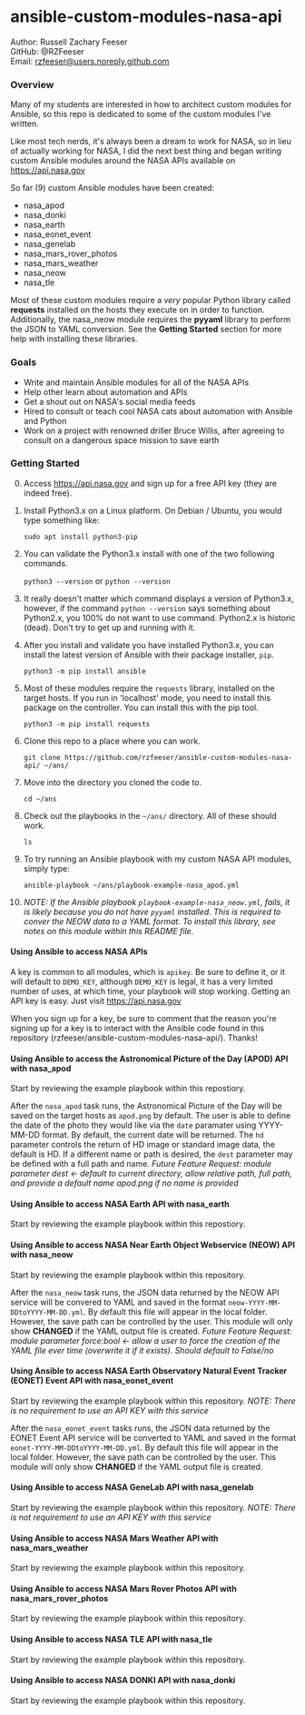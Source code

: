 # ansible-custom-modules-nasa-api

Author: Russell Zachary Feeser  
GitHub: @RZFeeser  
 Email: rzfeeser@users.noreply.github.com  
     
### Overview

Many of my students are interested in how to architect custom modules for Ansible, so this repo is dedicated to some of the custom modules I've written.

Like most tech nerds, it's always been a dream to work for NASA, so in lieu of actually working for NASA, I did the next best thing and began writing custom Ansible modules around the NASA APIs available on https://api.nasa.gov

So far (9) custom Ansible modules have been created:

  - nasa_apod
  - nasa_donki
  - nasa_earth
  - nasa_eonet_event
  - nasa_genelab
  - nasa_mars_rover_photos
  - nasa_mars_weather
  - nasa_neow
  - nasa_tle

Most of these custom modules require a *very* popular Python library called **requests** installed on the hosts they execute on in order to function. Additionally, the nasa_neow module requires the **pyyaml** library to perform the JSON to YAML conversion. See the **Getting Started** section for more help with installing these libraries.

### Goals

  - Write and maintain Ansible modules for all of the NASA APIs
  - Help other learn about automation and APIs
  - Get a shout out on NASA's social media feeds
  - Hired to consult or teach cool NASA cats about automation with Ansible and Python 
  - Work on a project with renowned driller Bruce Willis, after agreeing to consult on a dangerous space mission to save earth

### Getting Started

0. Access https://api.nasa.gov and sign up for a free API key (they are indeed free).

0. Install Python3.x on a Linux platform. On Debian / Ubuntu, you would type something like:

    `sudo apt install python3-pip`

0. You can validate the Python3.x install with one of the two following commands.

    `python3 --version` or `python --version`

0. It really doesn't matter which command displays a version of Python3.x, however, if the command `python --version` says something about Python2.x, you 100% do not want to use command. Python2.x is historic (dead). Don't try to get up and running with it.

0. After you install and validate you have installed Python3.x, you can install the latest version of Ansible with their package installer, `pip`.

    `python3 -m pip install ansible`

0. Most of these modules require the `requests` library, installed on the target hosts. If you run in 'localhost' mode, you need to install this package on the controller. You can install this with the pip tool.

    `python3 -m pip install requests`

0. Clone this repo to a place where you can work.

    `git clone https://github.com/rzfeeser/ansible-custom-modules-nasa-api/ ~/ans/`

0. Move into the directory you cloned the code to.

    `cd ~/ans`

0. Check out the playbooks in the `~/ans/` directory. All of these should work.

    `ls`

0. To try running an Ansible playbook with my custom NASA API modules, simply type:

    `ansible-playbook ~/ans/playbook-example-nasa_apod.yml`

0. *NOTE: If the Ansible playbook `playbook-example-nasa_neow.yml`, fails, it is likely because you do not have `pyyaml` installed. This is required to conver the NEOW data to a YAML format. To install this library, see notes on this module within this README file.*

#### Using Ansible to access NASA APIs

A key is common to all modules, which is `apikey`. Be sure to define it, or it will default to `DEMO_KEY`, although `DEMO_KEY` is legal, it has a very limited number of uses, at which time, your playbook will stop working. Getting an API key is easy. Just visit https://api.nasa.gov  

When you sign up for a key, be sure to comment that the reason you're signing up for a key is to interact with the Ansible code found in this repository (rzfeeser/ansible-custom-modules-nasa-api/). Thanks! 

#### Using Ansible to access the Astronomical Picture of the Day (APOD) API with nasa_apod

Start by reviewing the example playbook within this repostiory.

After the `nasa_apod` task runs, the Astronomical Picture of the Day will be saved on the target hosts as `apod.png` by default. The user is able to define the date of the photo they would like via the `date` paramater using YYYY-MM-DD format. By default, the current date will be returned. The `hd` parameter controls the return of HD image or standard image data, the default is HD. If a different name or path is desired, the `dest` parameter may be defined with a full path and name.
*Future Feature Request: module parameter dest <- default to current directory, allow relative path, full path, and provide a default name apod.png if no name is provided*

#### Using Ansible to access NASA Earth API with nasa_earth

Start by reviewing the example playbook within this repostiory.

#### Using Ansible to access NASA Near Earth Object Webservice (NEOW) API with nasa_neow

Start by reviewing the example playbook within this repository.  

After the `nasa_neow` task runs, the JSON data returned by the NEOW API service will be convered to YAML and saved in the format `neow-YYYY-MM-DDtoYYYY-MM-DD.yml`. By default this file will appear in the local folder. However, the save path can be controlled by the user. This module will only show **CHANGED** if the YAML output file is created.
*Future Feature Request: module parameter force:bool <- allow a user to force the creation of the YAML file ever time (overwrite it if it exists). Should default to False/no*

#### Using Ansible to access NASA Earth Observatory Natural Event Tracker (EONET) Event API with nasa_eonet_event

Start by reviewing the example playbook within this repository. *NOTE: There is no requirement to use an API KEY with this service*

After the `nasa_eonet_event` tasks runs, the JSON data returned by the EONET Event API service will be converted to YAML and saved in the format `eonet-YYYY-MM-DDtoYYYY-MM-DD.yml`. By default this file will appear in the local folder. However, the save path can be controlled by the user. This module will only show **CHANGED** if the YAML output file is created.

#### Using Ansible to access NASA GeneLab API with nasa_genelab

Start by reviewing the example playbook within this repository. *NOTE: There is not requirement to use an API KEY with this service*

#### Using Ansible to access NASA Mars Weather API with nasa_mars_weather

Start by reviewing the example playbook within this repository.

#### Using Ansible to access NASA Mars Rover Photos API with nasa_mars_rover_photos

Start by reviewing the example playbook within this repository.

#### Using Ansible to access NASA TLE API with nasa_tle

Start by reviewing the example playbook within this repository.

#### Using Ansible to access NASA DONKI API with nasa_donki

Start by reviewing the example playbook within this repository.
